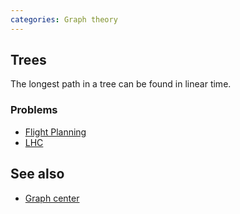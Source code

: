 ```yaml
---
categories: Graph theory
---
```


## Trees
The longest path in a tree can be found in linear time.

### Problems
- [Flight Planning](https://nordic.icpc.io/ncpc2009/ncpc2009problems.pdf)
- [LHC](http://wcipeg.com/problem/ccc13s2p3)

## See also
- [Graph center]()

